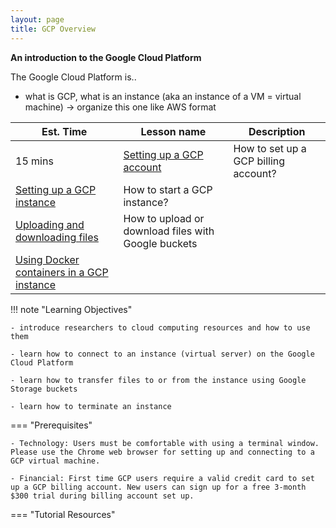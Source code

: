 ```yaml
---
layout: page
title: GCP Overview
---
```


**An introduction to the Google Cloud Platform**

The Google Cloud Platform is..

- what is GCP, what is an instance (aka an instance of a VM = virtual machine)
-> organize this one like AWS format


Est. Time | Lesson name | Description
--- | --- | ---
15 mins  | [Setting up a GCP account](./gcp1.md) | How to set up a GCP billing account?
  | [Setting up a GCP instance](./gcp2.md) | How to start a GCP instance?
  | [Uploading and downloading files](./gcp3.md) | How to upload or download files with Google buckets
  | [Using Docker containers in a GCP instance](./gcp4.md) |


!!! note "Learning Objectives"

    - introduce researchers to cloud computing resources and how to use them

    - learn how to connect to an instance (virtual server) on the Google Cloud Platform

    - learn how to transfer files to or from the instance using Google Storage buckets

    - learn how to terminate an instance

=== "Prerequisites"

    - Technology: Users must be comfortable with using a terminal window. Please use the Chrome web browser for setting up and connecting to a GCP virtual machine.

    - Financial: First time GCP users require a valid credit card to set up a GCP billing account. New users can sign up for a free 3-month $300 trial during billing account set up.

=== "Tutorial Resources"

